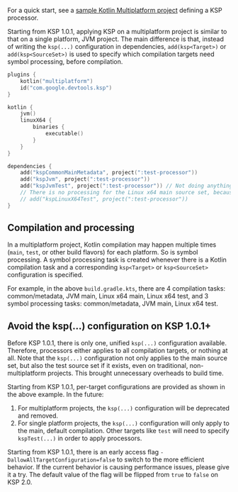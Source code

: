 [//]: # (title: KSP with Kotlin Multiplatform)

For a quick start, see a [sample Kotlin Multiplatform project](https://github.com/google/ksp/tree/main/examples/multiplatform) 
defining a KSP processor.

Starting from KSP 1.0.1, applying KSP on a multiplatform project is similar to that on a single platform, JVM project.
The main difference is that, instead of writing the `ksp(...)` configuration in dependencies, `add(ksp<Target>)` or `add(ksp<SourceSet>)`
is used to specify which compilation targets need symbol processing, before compilation.

```kotlin
plugins {
    kotlin("multiplatform")
    id("com.google.devtools.ksp")
}

kotlin {
    jvm()
    linuxX64 {
        binaries {
            executable()
        }
    }
}

dependencies {
    add("kspCommonMainMetadata", project(":test-processor"))
    add("kspJvm", project(":test-processor"))
    add("kspJvmTest", project(":test-processor")) // Not doing anything because there's no test source set for JVM
    // There is no processing for the Linux x64 main source set, because kspLinuxX64 isn't specified
    // add("kspLinuxX64Test", project(":test-processor"))
}
```

## Compilation and processing

In a multiplatform project, Kotlin compilation may happen multiple times (`main`, `test`, or other build flavors) for each platform.
So is symbol processing. A symbol processing task is created whenever there is a Kotlin compilation task and a
corresponding `ksp<Target>` or `ksp<SourceSet>` configuration is specified.

For example, in the above `build.gradle.kts`, there are 4 compilation tasks: common/metadata, JVM main, Linux x64 main, Linux x64 test,
and 3 symbol processing tasks: common/metadata, JVM main, Linux x64 test.

## Avoid the ksp(...) configuration on KSP 1.0.1+

Before KSP 1.0.1, there is only one, unified `ksp(...)` configuration available. Therefore, processors either applies to all
compilation targets, or nothing at all. Note that the `ksp(...)` configuration not only applies to the main source set, but also
the test source set if it exists, even on traditional, non-multiplatform projects. This brought unnecessary overheads to build time.

Starting from KSP 1.0.1, per-target configurations are provided as shown in the above example. In the future:
1. For multiplatform projects, the `ksp(...)` configuration will be deprecated and removed.
2. For single platform projects, the `ksp(...)` configuration will only apply to the main, default compilation. 
   Other targets like `test` will need to specify `kspTest(...)` in order to apply processors.

Starting from KSP 1.0.1, there is an early access flag `-DallowAllTargetConfiguration=false` to switch to the more efficient behavior.
If the current behavior is causing performance issues, please give it a try. 
The default value of the flag will be flipped from `true` to `false` on KSP 2.0.
